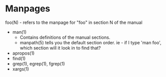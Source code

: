 # Manpages #

foo(N) - refers to the manpage for "foo" in section N of the manual


* man(1)
    * Contains definitions of the manual sections.
    * manpath(5) tells you the default section order.
      ie - if I type 'man foo', which section will it look in
      to find that?
* apropos(1)
* find(1)
* grep(1), egrep(1), fgrep(1)
* xargs(1)


